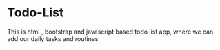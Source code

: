 # Todo-List
This is html , bootstrap and javascript based todo list app, where we can add our daily tasks and routines
